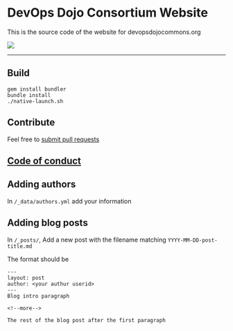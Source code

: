 # DevOps Dojo Consortium Website

This is the source code of the website for devopsdojocommons.org

<img src="https://travis-ci.org/devopsdojoconsortium/devopsdojoconsortium.github.io.svg?branch=release">

---

## Build

```
gem install bundler
bundle install
./native-launch.sh
```

## Contribute

Feel free to [submit pull requests](./CONTRIBUTING.MD)

## [Code of conduct](CODE_OF_CONDUCT.md)

## Adding authors

In `/_data/authors.yml` add your information

## Adding blog posts

In `/_posts/`, Add a new post with the filename matching `YYYY-MM-DD-post-title.md`

The format should be

```
---
layout: post
author: <your authur userid>
---
Blog intro paragraph

<!--more-->

The rest of the blog post after the first paragraph
```
